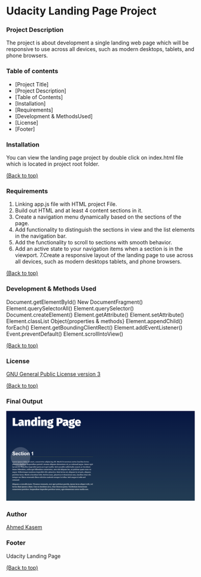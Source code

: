 # Udacity Landing Page Project

### Project Description

The project is about development a single landing web page which will be responsive to use across all devices, such as modern desktops, tablets, and phone browsers.

### Table of contents

- [Project Title]
- [Project Description]
- [Table of Contents]
- [Installation]
- [Requirements]
- [Development & MethodsUsed]
- [License]
- [Footer]

### Installation

You can view the landing page project by double click on index.html file which is located in project root folder.

[(Back to top)](#table-of-contents)

### Requirements

1. Linking app.js file with HTML project File.
2. Build out HTML and at least 4 content sections in it.
3. Create a navigation menu dynamically based on the sections of the page.
4. Add functionality to distinguish the sections in view and the list elements in the navigation bar.
5. Add the functionality to scroll to sections with smooth behavior.
6. Add an active state to your navigation items when a section is in the viewport.
   7.Create a responsive layout of the landing page to use across all devices, such as modern desktops tablets, and phone browsers.

[(Back to top)](#table-of-contents)

### Development & Methods Used

Document.getElementById()
New DocumentFragment()
Element.querySelectorAll()
Element.querySelector()
Document.createElement()
Element.getAttribute()
Element.setAttribute()
Element.classList Object{properties & methods}
Element.appendChild()
forEach()
Element.getBoundingClientRect()
Element.addEventListener()
Event.preventDefault()
Element.scrollIntoView()

[(Back to top)](#table-of-contents)

### License

[GNU General Public License version 3](https://opensource.org/licenses/GPL-3.0)

[(Back to top)](#table-of-contents)

### Final Output

![Output](https://github.com/limillions/UdacityFEND-Landing-Page-Project/blob/main/ProjectSS.png)

### Author

[Ahmed Kasem](https://github.com/limillions)

### Footer

Udacity Landing Page

[(Back to top)](#table-of-contents)
